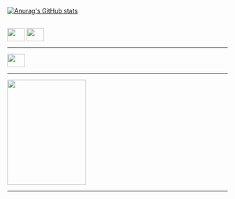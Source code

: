 [![Anurag's GitHub stats](https://github-readme-stats.vercel.app/api?username=Gust4v1n&theme=shadow_red)](https://github.com/Gust4v1n/Aula-Readme)

<div style="display: inline_block"><br>
    <img align="center" height="30" width="40" src="https://cdn.jsdelivr.net/gh/devicons/devicon@latest/icons/javascript/javascript-original.svg" />
    <img align="center" height="30" width="40" src="https://cdn.jsdelivr.net/gh/devicons/devicon@latest/icons/cplusplus/cplusplus-original.svg" />      
</div>
<hr>
<a href="https://www.example.com/" target="_blank">
  <img align="center" height="30" width="40" src="https://img.shields.io/badge/bitcoin-2F3134" />
</a>
<hr>
<img align="center" height="240" width="180" src="https://i.ibb.co/Xr8dVMNJ/kittio.jpg" />   
<hr>
